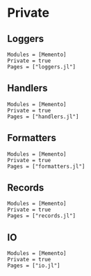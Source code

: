 # Private

## Loggers

```@autodocs
Modules = [Memento]
Private = true
Pages = ["loggers.jl"]
```

## Handlers

```@autodocs
Modules = [Memento]
Private = true
Pages = ["handlers.jl"]
```
## Formatters

```@autodocs
Modules = [Memento]
Private = true
Pages = ["formatters.jl"]
```

## Records

```@autodocs
Modules = [Memento]
Private = true
Pages = ["records.jl"]
```

## IO

```@autodocs
Modules = [Memento]
Private = true
Pages = ["io.jl"]
```
